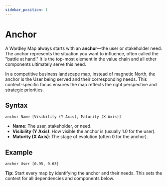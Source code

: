 ```yaml
---
sidebar_position: 1
---
```


# Anchor

A Wardley Map always starts with an **anchor**—the user or stakeholder need. The anchor represents the situation you want to influence, often called the "battle at hand." It is the top-most element in the value chain and all other components ultimately serve this need.

In a competitive business landscape map, instead of magnetic North, the anchor is the User being served and their corresponding needs. This context-specific focus ensures the map reflects the right perspective and strategic priorities.

## Syntax

```text
anchor Name [Visibility (Y Axis), Maturity (X Axis)]
```

- **Name**: The user, stakeholder, or need.
- **Visibility (Y Axis)**: How visible the anchor is (usually 1.0 for the user).
- **Maturity (X Axis)**: The stage of evolution (often 0 for the anchor).

## Example

```text
anchor User [0.95, 0.63]
```

**Tip:** Start every map by identifying the anchor and their needs. This sets the context for all dependencies and components below.
